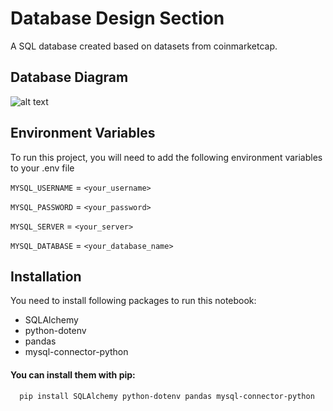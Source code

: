 # Database Design Section

A SQL database created based on datasets from coinmarketcap.

## Database Diagram
![alt text](https://github.com/qdsb/coinmarketcap_project/blob/database/database/diagram.PNG?raw=true)

## Environment Variables

To run this project, you will need to add the following environment variables to your .env file

`MYSQL_USERNAME` = `<your_username>`

`MYSQL_PASSWORD` = `<your_password>`

`MYSQL_SERVER` = `<your_server>`

`MYSQL_DATABASE` = `<your_database_name>`


## Installation

You need to install following packages to run this notebook:

* SQLAlchemy
* python-dotenv
* pandas
* mysql-connector-python

#### You can install them with pip:

```bash
  pip install SQLAlchemy python-dotenv pandas mysql-connector-python
```
    
